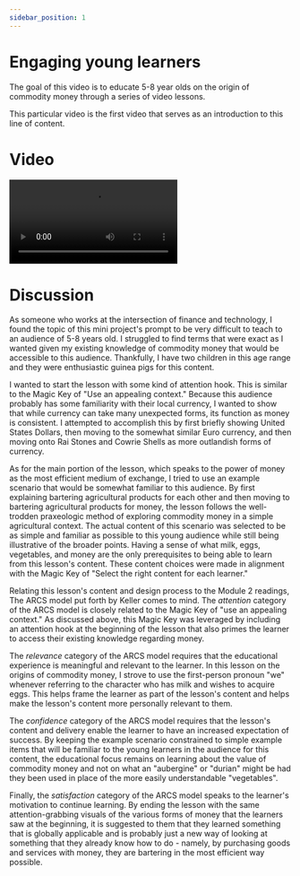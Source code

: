 ```yaml
---
sidebar_position: 1
---
```


# Engaging young learners

The goal of this video is to educate 5-8 year olds on the origin of commodity money through a series of video lessons.

This particular video is the first video that serves as an introduction to this line of content.

# Video

<video controls>
    <source src="https://minio-9p0q.onrender.com/assets/Origins_of_Money_Recording.mp4" type="video/mp4" />
</video>

# Discussion

As someone who works at the intersection of finance and technology, I found the topic of this mini project's prompt to be very difficult to teach to an audience of 5-8 years old. I struggled to find terms that were exact as I wanted given my existing knowledge of commodity money that would be accessible to this audience. Thankfully, I have two children in this age range and they were enthusiastic guinea pigs for this content.

I wanted to start the lesson with some kind of attention hook. This is similar to the Magic Key of "Use an appealing context." Because this audience probably has some familiarity with their local currency, I wanted to show that while currency can take many unexpected forms, its function as money is consistent. I attempted to accomplish this by first briefly showing United States Dollars, then moving to the somewhat similar Euro currency, and then moving onto Rai Stones and Cowrie Shells as more outlandish forms of currency.

As for the main portion of the lesson, which speaks to the power of money as the most efficient medium of exchange, I tried to use an example scenario that would be somewhat familiar to this audience. By first explaining bartering agricultural products for each other and then moving to bartering agricultural products for money, the lesson follows the well-trodden praxeologic method of exploring commodity money in a simple agricultural context. The actual content of this scenario was selected to be as simple and familiar as possible to this young audience while still being illustrative of the broader points. Having a sense of what milk, eggs, vegetables, and money are the only prerequisites to being able to learn from this lesson's content. These content choices were made in alignment with the Magic Key of "Select the right content for each learner."

Relating this lesson's content and design process to the Module 2 readings, The ARCS model put forth by Keller comes to mind. The _attention_ category of the ARCS model is closely related to the Magic Key of "use an appealing context." As discussed above, this Magic Key was leveraged by including an attention hook at the beginning of the lesson that also primes the learner to access their existing knowledge regarding money.

The _relevance_ category of the ARCS model requires that the educational experience is meaningful and relevant to the learner. In this lesson on the origins of commodity money, I strove to use the first-person pronoun "we" whenever referring to the character who has milk and wishes to acquire eggs. This helps frame the learner as part of the lesson's content and helps make the lesson's content more personally relevant to them.

The _confidence_ category of the ARCS model requires that the lesson's content and delivery enable the learner to have an increased expectation of success. By keeping the example scenario constrained to simple example items that will be familiar to the young learners in the audience for this content, the educational focus remains on learning about the value of commodity money and not on what an "aubergine" or "durian" might be had they been used in place of the more easily understandable "vegetables".

Finally, the _satisfaction_ category of the ARCS model speaks to the learner's motivation to continue learning. By ending the lesson with the same attention-grabbing visuals of the various forms of money that the learners saw at the beginning, it is suggested to them that they learned something that is globally applicable and is probably just a new way of looking at something that they already know how to do - namely, by purchasing goods and services with money, they are bartering in the most efficient way possible.